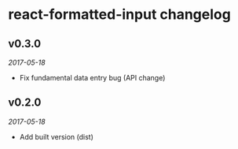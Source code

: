 # react-formatted-input changelog

## v0.3.0
_2017-05-18_

 * Fix fundamental data entry bug (API change)

## v0.2.0
_2017-05-18_

 * Add built version (dist)
